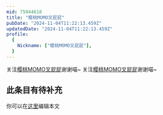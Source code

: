 ```yaml
---
mid: 75044618
title: "樱桃MOMO叉屁屁"
pubDate: "2024-11-04T11:22:13.459Z"
updatedDate: "2024-11-04T11:22:13.459Z"
profile:
  {
    Nickname: ["樱桃MOMO叉屁屁"],
  }
---
```


关注[樱桃MOMO叉屁屁](https://space.bilibili.com/75044618)谢谢喵~ 关注[樱桃MOMO叉屁屁](https://space.bilibili.com/75044618)谢谢喵~

## 此条目有待补充
你可以在[这里](https://github.com/Yuhanawa/VTuber.ICU/edit/master/src/content/v/樱桃MOMO叉屁屁/index.md)编辑本文
